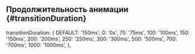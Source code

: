 ## Продолжительность анимации {#transitionDuration}
transitionDuration: {
DEFAULT: '150ms',
0: '0s',
75: '75ms',
100: '100ms',
150: '150ms',
200: '200ms',
250: '250ms',
300: '300ms',
500: '500ms',
700: '700ms',
1000: '1000ms',
},